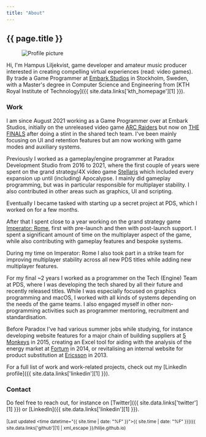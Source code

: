 ```yaml
---
title: "About"
---
```


## {{ page.title }}

<!-- Inline HTML for scrset support -->
<figure class="profile-picture">
  <img src="/images/profile-picture.jpg"
       srcset="/images/profile-picture.jpg 1x, /images/profile-picture@2x.jpg 2x"
       alt="Profile picture" class="profile-picture">
</figure>

Hi, I'm Hampus Liljekvist, game developer and amateur music producer interested in creating
compelling virtual experiences (read: video games). By trade a Game Programmer at [Embark Studios](https://www.embark-studios.com/)
in Stockholm, Sweden, with a Master's degree in Computer Science and Engineering from
[KTH Royal Institute of Technology]({{ site.data.links['kth_homepage'][1] }}).

### Work

I am since August 2021 working as a Game Programmer over at Embark Studios, initially on the unreleased video
game [ARC Raiders](https://arcraiders.com/) but now on [THE FINALS](https://www.reachthefinals.com/) after doing
a stint in the shared tech team. I've been mainly focusing on UI and retention features but am now working with
game modes and auxiliary systems.

Previously I worked as a gameplay/engine programmer at Paradox Development Studio from 2016 to 2021, where the
first couple of years were spent on the grand strategy/4X video game [Stellaris](https://www.stellaris.com/en/pc)
which included every expansion up until (including) Apocalypse. I mainly did gameplay programming, but was in
particular responsible for multiplayer stability. I also contributed in other areas such as graphics, UI and
scripting.

Eventually I became tasked with starting up a secret project at PDS, which I worked on for a few months.

After that I spent close to a year working on the grand strategy game
[Imperator: Rome](https://www.gameimperator.com/), first with pre-launch and then with post-launch
support. I spent a significant amount of time on the multiplayer aspect of the game, while also
contributing with gameplay features and bespoke systems.

During my time on Imperator: Rome I also took part in a strike team for improving multiplayer
stability across all new PDS titles while adding new multiplayer features.

For my final ~2 years I worked as a programmer on the Tech (Engine) Team at PDS, where I was
developing the tech shared by all their future and recently released titles. While I was especially
focused on graphics programming and macOS, I worked with all kinds of systems depending on the needs
of the game teams. I also engaged myself in other non-programming activities such as programmer mentoring,
recruitment and standardisation.

Before Paradox I've had various summer jobs while studying, for instance developing website features
for a major chain of building suppliers at [5 Monkeys](https://5monkeys.se/) in 2015, creating
an Excel tool for aiding with the analysis of the energy market at [Fortum](https://www.fortum.com/) in
2014, or revitalising an internal website for product substitution at [Ericsson](https://www.ericsson.com/)
in 2013.

For a full list of work and work-related projects, check out my
[LinkedIn profile]({{ site.data.links['linkedin'][1] }}).

### Contact

Do feel free to reach out, for instance on [Twitter]({{ site.data.links['twitter'][1] }})
or [LinkedIn]({{ site.data.links['linkedin'][1] }}).

<small>[Last updated <time datetime="{{ site.time | date: "%F" }}">{{ site.time | date: "%F" }}</time>]({{ site.data.links['github'][1] | xml_escape }}/hlilje.github.io)</small>

